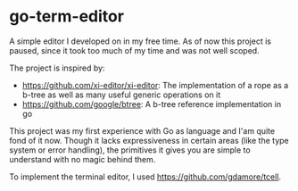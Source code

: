 # go-term-editor

A simple editor I developed on in my free time. As of now this project is paused, since it took too much of my time and was not well scoped.

The project is inspired by:
- https://github.com/xi-editor/xi-editor: The implementation of a rope as a b-tree as well as many useful generic operations on it
- https://github.com/google/btree: A b-tree reference implementation in go

This project was my first experience with Go as language and I'am quite fond of it now. Though it lacks expressiveness in certain areas (like the type system or error handling), the primitives it gives you are simple to understand with no magic behind them.

To implement the terminal editor, I used https://github.com/gdamore/tcell.
